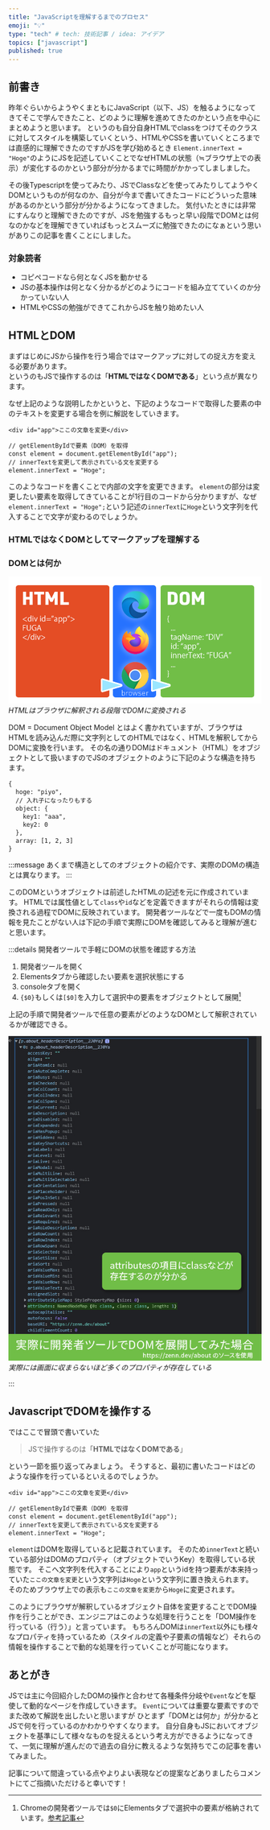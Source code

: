```yaml
---
title: "JavaScriptを理解するまでのプロセス"
emoji: "💡"
type: "tech" # tech: 技術記事 / idea: アイデア
topics: ["javascript"]
published: true
---
```


## 前書き

昨年ぐらいからようやくまともにJavaScript（以下、JS）を触るようになってきてそこで学んできたこと、どのように理解を進めてきたのかという点を中心にまとめようと思います。
というのも自分自身HTMLでclassをつけてそのクラスに対してスタイルを構築していくという、HTMLやCSSを書いていくところまでは直感的に理解できたのですがJSを学び始めるとき
`Element.innerText = "Hoge"`のようにJSを記述していくことでなぜHTMLの状態（≒ブラウザ上での表示）が変化するのかという部分が分かるまでに時間がかかってしましました。

その後Typescriptを使ってみたり、JSでClassなどを使ってみたりしてようやくDOMというものが何なのか、自分が今まで書いてきたコードにどういった意味があるのかという部分が分かるようになってきました。
気付いたときには非常にすんなりと理解できたのですが、JSを勉強するもっと早い段階でDOMとは何なのかなどを理解できていればもっとスムーズに勉強できたのになぁという思いがありこの記事を書くことにしました。

### 対象読者

- コピペコードなら何となくJSを動かせる
- JSの基本操作は何となく分かるがどのようにコードを組み立てていくのか分かっていない人
- HTMLやCSSの勉強ができてこれからJSを触り始めたい人

## HTMLとDOM

まずはじめにJSから操作を行う場合ではマークアップに対しての捉え方を変える必要があります。  
というのもJSで操作するのは「**HTMLではなくDOMである**」という点が異なります。

なぜ上記のような説明したかというと、下記のようなコードで取得した要素の中のテキストを変更する場合を例に解説をしていきます。

```html:HTML
<div id="app">ここの文章を変更</div>
```

```js:javascript
// getElementByIdで要素（DOM）を取得
const element = document.getElementById("app");
// innerTextを変更して表示されている文を変更する
element.innerText = "Hoge";
```

このようなコードを書くことで内部の文字を変更できます。
`element`の部分は変更したい要素を取得してきていることが1行目のコードから分かりますが、なぜ`element.innerText = "Hoge";`という記述の`innerText`に`Hoge`という文字列を代入することで文字が変わるのでしょうか。

### HTMLではなくDOMとしてマークアップを理解する

### DOMとは何か

![](/images/articles/what-is-javascript/dom.png)
*HTMLはブラウザに解釈される段階でDOMに変換される*

DOM = Document Object Model
とはよく書かれていますが、ブラウザはHTMLを読み込んだ際に文字列としてのHTMLではなく、HTMLを解釈してからDOMに変換を行います。
その名の通りDOMはドキュメント（HTML）をオブジェクトとして扱いますのでJSのオブジェクトのように下記のような構造を持ちます。

```js:javascript
{
  hoge: "piyo",
  // 入れ子になったりもする
  object: {
    key1: "aaa",
    key2: 0
  },
  array: [1, 2, 3]
}
```

:::message
あくまで構造としてのオブジェクトの紹介です、実際のDOMの構造とは異なります。
:::

このDOMというオブジェクトは前述したHTMLの記述を元に作成されています。
HTMLでは属性値として`class`や`id`などを定義できますがそれらの情報は変換される過程でDOMに反映されています。
開発者ツールなどで一度もDOMの情報を見たことがない人は下記の手順で実際にDOMを確認してみると理解が進むと思います。

:::details 開発者ツールで手軽にDOMの状態を確認する方法

1. 開発者ツールを開く
2. Elementsタブから確認したい要素を選択状態にする
3. consoleタブを開く
4. `{$0}`もしくは`[$0]`を入力して選択中の要素をオブジェクトとして展開[^1]

[^1]: Chromeの開発者ツールでは`$0`にElementsタブで選択中の要素が格納されています。[参考記事](https://qiita.com/Tsuyoshi84/items/4ada593c76b0a1339b6e#%E7%9B%B4%E8%BF%91%E3%81%AB%E9%81%B8%E6%8A%9E%E3%81%97%E3%81%9F%E8%A6%81%E7%B4%A0%E3%81%AE%E5%8F%82%E7%85%A7)

上記の手順で開発者ツールで任意の要素がどのようなDOMとして解釈されているかが確認できる。

![実際に開発者ツールでDOMを展開した場合、attributesの項目にclassなどが表示されている](/images/articles/what-is-javascript/dom-on-devtool.jpg)
*実際には画面に収まらないほど多くのプロパティが存在している*

:::

## JavascriptでDOMを操作する

ではここで冒頭で書いていた
> JSで操作するのは「**HTMLではなくDOMである**」

という一節を振り返ってみましょう。
そうすると、最初に書いたコードはどのような操作を行っているといえるのでしょうか。

```html:HTML
<div id="app">ここの文章を変更</div>
```

```js:Javascript
// getElementByIdで要素（DOM）を取得
const element = document.getElementById("app");
// innerTextを変更して表示されている文を変更する
element.innerText = "Hoge";
```

`element`はDOMを取得していると記載されています。
そのため`innerText`と続いている部分はDOMのプロパティ（オブジェクトでいうKey）を取得している状態です。
そこへ文字列を代入することにより`app`というidを持つ要素が本来持っていた`ここの文章を変更`という文字列は`Hoge`という文字列に置き換えられます。
そのためブラウザ上での表示も`ここの文章を変更`から`Hoge`に変更されます。

このようにブラウザが解釈しているオブジェクト自体を変更することでDOM操作を行うことができ、エンジニアはこのような処理を行うことを「DOM操作を行っている（行う）」と言っています。
もちろんDOMは`innerText`以外にも様々なプロパティを持っているため（スタイルの定義や子要素の情報など）それらの情報を操作することで動的な処理を行っていくことが可能になります。

## あとがき

JSでは主に今回紹介したDOMの操作と合わせて各種条件分岐や`Event`などを駆使して動的なページを作成していきます。
`Event`については重要な要素ですのでまた改めて解説を出したいと思いますが
ひとまず「DOMとは何か」が分かるとJSで何を行っているのかわかりやすくなります。
自分自身もJSにおいてオブジェクトを基準にして様々なものを捉えるという考え方ができるようになってきて、一気に理解が進んだので過去の自分に教えるような気持ちでこの記事を書いてみました。

記事について間違っている点やよりよい表現などの提案などありましたらコメントにてご指摘いただけると幸いです！
